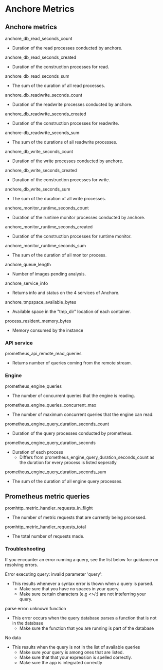 # Anchore Metrics

## Anchore metrics

anchore_db_read_seconds_count
* Duration of the read processes conducted by anchore.

anchore_db_read_seconds_created
* Duration of the construction processes for read.

anchore_db_read_seconds_sum
* The sum of the duration of all read processes.

anchore_db_readwrite_seconds_count
* Duration of the readwrite processes conducted by anchore.

anchore_db_readwrite_seconds_created
* Duration of the construction processes for readwrite.

anchore-db_readwrite_seconds_sum
* The sum of the durations of all readwrite processes.

anchore_db_write_seconds_count
* Duration of the write processes conducted by anchore.

anchore_db_write_seconds_created
* Duration of the construction processes for write.

anchore_db_write_seconds_sum
*  The sum of the duration of all write processes.

anchore_monitor_runtime_seconds_count
* Duration of the runtime monitor processes conducted by anchore.

anchore_monitor_runtime_seconds_created
* Duration of the construction processes for runtime monitor.

anchore_monitor_runtime_seconds_sum
* The sum of the duration of all monitor process.

anchore_queue_length
* Number of images pending analysis.

anchore_service_info
* Returns info and status on the 4 services of Anchore.

anchore_tmpspace_available_bytes
* Available space in the "tmp_dir" location of each container.

process_resident_memory_bytes
* Memory consumed by the instance

### API service

prometheus_api_remote_read_queries
* Returns number of queries coming from the remote stream.

### Engine

prometheus_engine_queries
* The number of concurrent queries that the engine is reading.

prometheus_engine_queries_concurrent_max
* The number of maximum concurrent queries that the engine can read.

prometheus_engine_query_duration_seconds_count
* Duration of the query processes conducted by prometheus.

prometheus_engine_query_duration_seconds
* Duration of each process
    * Differs from prometheus_engine_query_duration_seconds_count as the duration for every process is listed seperatly

prometheus_engine_query_duration_seconds_sum
* The sum of the duration of all engine query processes.

## Prometheus metric queries 

promhttp_metric_handler_requests_in_flight
* The number of metric requests that are currently being processed.

promhttp_metric_handler_requests_total
* The total number of requests made. 

### Troubleshooting

If you encounter an error running a query, see the list below for guidance on resolving errors.

Error executing query: invalid parameter 'query': 
* This results whenever a syntax error is thown when a query is parsed. 
    * Make sure that you have no spaces in your query.
    * Make sure certain characters (e.g <>/;) are not inteferring your query.

parse error: unknown function
* This error occurs when the query database parses a function that is not in the database
    * Make sure the function that you are running is part of the database

No data
* This results when the query is not in the list of available queries
    * Make sure your query is among ones that are listed.
    * Make sure that that your expression is spelled correctly.  
    * Make sure the app is integrated correctly